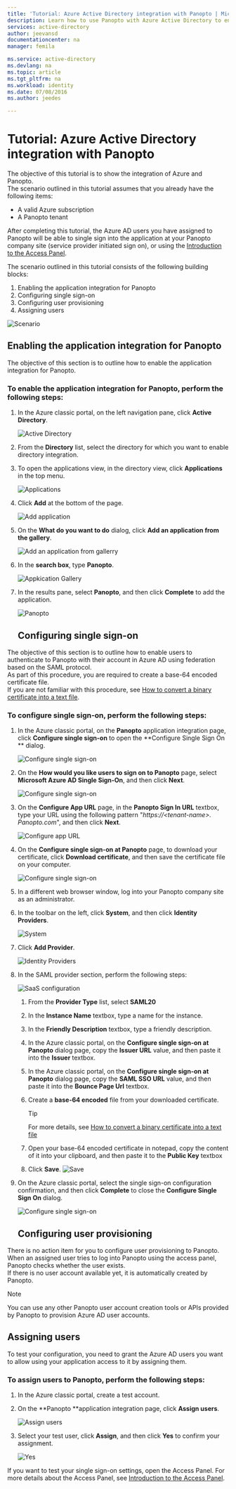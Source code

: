 ```yaml
---
title: 'Tutorial: Azure Active Directory integration with Panopto | Microsoft Azure'
description: Learn how to use Panopto with Azure Active Directory to enable single sign-on, automated provisioning, and more!
services: active-directory
author: jeevansd
documentationcenter: na
manager: femila

ms.service: active-directory
ms.devlang: na
ms.topic: article
ms.tgt_pltfrm: na
ms.workload: identity
ms.date: 07/08/2016
ms.author: jeedes

---
```

# Tutorial: Azure Active Directory integration with Panopto
The objective of this tutorial is to show the integration of Azure and Panopto.  
The scenario outlined in this tutorial assumes that you already have the following items:

* A valid Azure subscription
* A Panopto tenant

After completing this tutorial, the Azure AD users you have assigned to Panopto will be able to single sign into the application at your Panopto company site (service provider initiated sign on), or using the [Introduction to the Access Panel](active-directory-saas-access-panel-introduction.md).

The scenario outlined in this tutorial consists of the following building blocks:

1. Enabling the application integration for Panopto
2. Configuring single sign-on
3. Configuring user provisioning
4. Assigning users

![Scenario](./media/active-directory-saas-panopto-tutorial/IC777665.png "Scenario")

## Enabling the application integration for Panopto
The objective of this section is to outline how to enable the application integration for Panopto.

### To enable the application integration for Panopto, perform the following steps:
1. In the Azure classic portal, on the left navigation pane, click **Active Directory**.
   
   ![Active Directory](./media/active-directory-saas-panopto-tutorial/IC700993.png "Active Directory")
2. From the **Directory** list, select the directory for which you want to enable directory integration.
3. To open the applications view, in the directory view, click **Applications** in the top menu.
   
   ![Applications](./media/active-directory-saas-panopto-tutorial/IC700994.png "Applications")
4. Click **Add** at the bottom of the page.
   
   ![Add application](./media/active-directory-saas-panopto-tutorial/IC749321.png "Add application")
5. On the **What do you want to do** dialog, click **Add an application from the gallery**.
   
   ![Add an application from gallerry](./media/active-directory-saas-panopto-tutorial/IC749322.png "Add an application from gallerry")
6. In the **search box**, type **Panopto**.
   
   ![Appkication Gallery](./media/active-directory-saas-panopto-tutorial/IC777666.png "Appkication Gallery")
7. In the results pane, select **Panopto**, and then click **Complete** to add the application.
   
   ![Panopto](./media/active-directory-saas-panopto-tutorial/IC782936.png "Panopto")
   
   ## Configuring single sign-on

The objective of this section is to outline how to enable users to authenticate to Panopto with their account in Azure AD using federation based on the SAML protocol.  
As part of this procedure, you are required to create a base-64 encoded certificate file.  
If you are not familiar with this procedure, see [How to convert a binary certificate into a text file](http://youtu.be/PlgrzUZ-Y1o).

### To configure single sign-on, perform the following steps:
1. In the Azure classic portal, on the **Panopto** application integration page, click **Configure single sign-on** to open the **Configure Single Sign On ** dialog.
   
   ![Configure single sign-on](./media/active-directory-saas-panopto-tutorial/IC777667.png "Configure single sign-on")
2. On the **How would you like users to sign on to Panopto** page, select **Microsoft Azure AD Single Sign-On**, and then click **Next**.
   
   ![Configure single sign-on](./media/active-directory-saas-panopto-tutorial/IC777668.png "Configure single sign-on")
3. On the **Configure App URL** page, in the **Panopto Sign In URL** textbox, type your URL using the following pattern "*https://\<tenant-name\>. Panopto.com*", and then click **Next**.
   
   ![Configure app URL](./media/active-directory-saas-panopto-tutorial/IC777528.png "Configure app URL")
4. On the **Configure single sign-on at Panopto** page, to download your certificate, click **Download certificate**, and then save the certificate file on your computer.
   
   ![Configure single sign-on](./media/active-directory-saas-panopto-tutorial/IC777669.png "Configure single sign-on")
5. In a different web browser window, log into your Panopto company site as an administrator.
6. In the toolbar on the left, click **System**, and then click **Identity Providers**.
   
   ![System](./media/active-directory-saas-panopto-tutorial/IC777670.png "System")
7. Click **Add Provider**.
   
   ![Identity Providers](./media/active-directory-saas-panopto-tutorial/IC777671.png "Identity Providers")
8. In the SAML provider section, perform the following steps:
   
   ![SaaS configuration](./media/active-directory-saas-panopto-tutorial/IC777672.png "SaaS configuration")
   
   1. From the **Provider Type** list, select **SAML20**
   2. In the **Instance Name** textbox, type a name for the instance.
   3. In the **Friendly Description** textbox, type a friendly description.
   4. In the Azure classic portal, on the **Configure single sign-on at Panopto** dialog page, copy the **Issuer URL** value, and then paste it into the **Issuer** textbox.
   5. In the Azure classic portal, on the **Configure single sign-on at Panopto** dialog page, copy the **SAML SSO URL** value, and then paste it into the **Bounce Page Url** textbox.
   6. Create a **base-64 encoded** file from your downloaded certificate.  
      
      > [!TIP]
      > For more details, see [How to convert a binary certificate into a text file](http://youtu.be/PlgrzUZ-Y1o)
      > 
   7. Open your base-64 encoded certificate in notepad, copy the content of it into your clipboard, and then paste it to the **Public Key** textbox
   8. Click **Save**.
      ![Save](./media/active-directory-saas-panopto-tutorial/IC777673.png "Save")
9. On the Azure classic portal, select the single sign-on configuration confirmation, and then click **Complete** to close the **Configure Single Sign On** dialog.
   
   ![Configure single sign-on](./media/active-directory-saas-panopto-tutorial/IC777674.png "Configure single sign-on")
   
   ## Configuring user provisioning

There is no action item for you to configure user provisioning to Panopto.  
When an assigned user tries to log into Panopto using the access panel, Panopto checks whether the user exists.  
If there is no user account available yet, it is automatically created by Panopto.

> [!NOTE]
> You can use any other Panopto user account creation tools or APIs provided by Panopto to provision Azure AD user accounts.
> 
> 

## Assigning users
To test your configuration, you need to grant the Azure AD users you want to allow using your application access to it by assigning them.

### To assign users to Panopto, perform the following steps:
1. In the Azure classic portal, create a test account.
2. On the **Panopto **application integration page, click **Assign users**.
   
   ![Assign users](./media/active-directory-saas-panopto-tutorial/IC777675.png "Assign users")
3. Select your test user, click **Assign**, and then click **Yes** to confirm your assignment.
   
   ![Yes](./media/active-directory-saas-panopto-tutorial/IC767830.png "Yes")

If you want to test your single sign-on settings, open the Access Panel. For more details about the Access Panel, see [Introduction to the Access Panel](active-directory-saas-access-panel-introduction.md).

